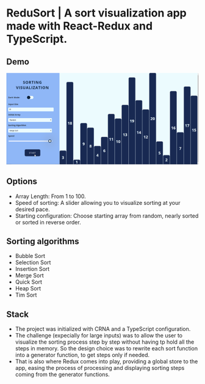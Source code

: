 # ReduSort | A sort visualization app made with React-Redux and TypeScript.

## Demo 
![demo](./public/demo.gif)

## Options
- Array Length: From 1 to 100.
- Speed of sorting: A slider allowing you to visualize sorting at your desired pace.
- Starting configuration: Choose starting array from random, nearly sorted or sorted in reverse order.

## Sorting algorithms
- Bubble Sort
- Selection Sort
- Insertion Sort
- Merge Sort
- Quick Sort
- Heap Sort
- Tim Sort

## Stack
- The project was initialized with CRNA and a TypeScript configuration. 
- The challenge (expecially for large inputs) was to allow the user to visualize the sorting process step by step without having tp hold all the steps in memory. So the design choice was to rewrite each sort function into a generator function, to get steps only if needed. 
- That is also where Redux comes into play, providing a global store to the app, easing the process of processing and displaying sorting steps coming from the generator functions.
 